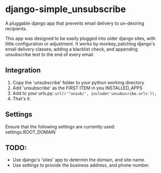 django-simple_unsubscribe
=========================

A pluggable django app that prevents email delivery to un-desiring recipients.

This app was designed to be easily plugged into older django sites, with little configuration or adjustment. It works by monkey_patching django's email delivery classes; adding a blacklist check, and appending unsubscribe test to the end of every email.


Integration
-----------

1. Copy the 'unsubscribe' folder to your python working directory
2. Add 'unsubscribe' as the FIRST ITEM in you INSTALLED_APPS
3. Add to your urls.py: `url(r'^unsub/', include('unsubscribe.urls')),`
4. That's it.


Settings
--------

Ensure that the following settings are currently used:
settings.ROOT_DOMAIN


TODO:
-----

- Use django's 'sites' app to determin the domain, and site name.
- Use settings to provide the business address, and phone number.
